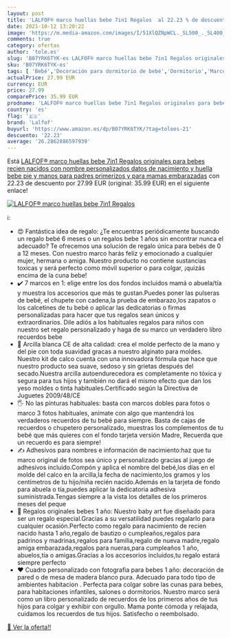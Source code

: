 ```yaml
---
layout: post
title: 'LALFOF® marco huellas bebe 7in1 Regalos  al 22.23 % de descuento'
date: 2021-10-12 13:20:22
image: 'https://m.media-amazon.com/images/I/51XlQZNpWCL._SL500_._SL400_.jpg'
comments: true
category: ofertas
author: 'tole.es'
slug: 'B07YRK6TYK-es LALFOF® marco huellas bebe 7in1 Regalos originales para...'
sku: 'B07YRK6TYK-es'
tags: [ 'Bebé','Decoración para dormitorio de bebé','Dormitorio','Marcos de fotos para bebé','bebe','lalfof', ]
actualPrice: 27.99 EUR
currency: EUR
price: 27.99
comparePrice: 35.99 EUR
prodname: 'LALFOF® marco huellas bebe 7in1 Regalos originales para bebes recien nacidos con nombre personalizados datos de nacimiento y huella bebe pie y manos  para padres primerizos y para mamas embarazadas'
country: 'es'
flag: '🇪🇸'
brand: 'Lalfof'
buyurl: 'https://www.amazon.es/dp/B07YRK6TYK/?tag=tolees-21'
descuento: '22.23'
average: '26.2862886597939'
---
```


Está [LALFOF® marco huellas bebe 7in1 Regalos originales para bebes recien nacidos con nombre personalizados datos de nacimiento y huella bebe pie y manos  para padres primerizos y para mamas embarazadas](https://www.amazon.es/dp/B07YRK6TYK/?tag=tolees-21) con 22.23 de descuento por 27.99 EUR (original: 35.99 EUR) en el siguiente enlace!

[![LALFOF® marco huellas bebe 7in1 Regalos ](https://m.media-amazon.com/images/I/51XlQZNpWCL._SL500_._SL400_.jpg)](https://www.amazon.es/dp/B07YRK6TYK/?tag=tolees-21)

ℹ️:

- 😍 Fantástica idea de regalo: ¿Te encuentras periódicamente buscando un regalo bebé 6 meses o un regalos bebe 1 años sin encontrar nunca el adecuado? Te ofrecemos una solución de regalo única para bebés de 0 a 12 meses. Con nuestro marco harás feliz y emocionado a cualquier mujer, hermana o amiga. Nuestro producto no contiene sustancias toxicas y será perfecto como móvil superior o para colgar, ¡quizás encima de la cuna bebe!
- ✔️ 7 marcos en 1: elige entre los dos fondos incluidos mamá o abuela/tía y muestra los accesorios que más te gustan.Puedes poner las pulseras de bebé, el chupete con cadena,la prueba de embarazo,los zapatos o los calcetines de tu bebé o aplicar las dedicatorias o firmas personalizadas para hacer que tus regalos sean únicos y extraordinarios. Dile adiós a los habituales regalos para niños con nuestro set regalo personalizado y haga de su marco un verdadero libro recuerdos bebe
- 💯 Arcilla blanca CE de alta calidad: crea el molde perfecto de la mano y del pie con toda suavidad gracas a nuestro alginato para moldes. Nuestro kit de calco cuenta con una innovadora fórmula que hace que nuestro producto sea suave, sedoso y sin grietas después del secado.Nuestra arcilla autoendurecedora es completamente no tóxica y segura para tus hijos y también no dará el mismo efecto que dan los yeso moldes o tinta habituales.Certificado según la Directiva de Juguetes 2009/48/CE
- 🖐️ No las pinturas habituales: basta con marcos dobles para fotos o marco 3 fotos habituales, anímate con algo que mantendrá los verdaderos recuerdos de tu bebé para siempre. Basta de cajas de recuerdos o chupetero personalizado, muestras los complementos de tu bebé que más quieres con el fondo tarjeta versión Madre, Recuerda que un recuerdo es para siempre!
- ✍️ Adhesivos para nombres e información de nacimiento:haz que tu marco original de fotos sea único y personalizado gracias al juego de adhesivos incluido.Compón y aplica el nombre del bebé,los días en el molde del calco en la arcilla,la fecha de nacimiento,los gramos y los centímetros de tu hijo/niña recién nacido.Además en la tarjeta de fondo para abuela o tía,puedes aplicar la dedicatoria adhesiva suministrada.Tengas siempre a la vista los detalles de los primeros meses del peque
- 🎁 Regalos originales bebes 1 año: Nuestro baby art fue diseñado para ser un regalo especial.Gracias a su versatilidad puedes regalarlo para cualquier ocasión.Perfecto como regalo para nacimiento de recien nacido hasta 1 año,regalo de bautizo o cumpleaños,regalos para padrinos y madrinas,regalos para familia,regalo de nueva madre,regalo amiga embarazada,regalos para nueras,para cumpleaños 1 año, abuelos,tía o amigas.Gracias a los accesorios incluidos,tu regalo estará siempre perfecto
- ❤️ Cuadro personalizado con fotografia para bebes 1 año: decoración de pared o de mesa de madera blanco pura. Adecuado para todo tipo de ambientes habitacion . Perfecta para colgar sobre las cunas para bebes, para habitaciones infantiles, salones o dormitorios. Nuestro marco será como un libro personalizado de recuerdos de los primeros años de tus hijos para colgar y exhibir con orgullo. Mama ponte cómoda y relajada, cuidamos los recuerdos de tus hijos. Satisfecho o reembolsado.

[🛒 Ver la oferta!!](https://www.amazon.es/dp/B07YRK6TYK/?tag=tolees-21)
